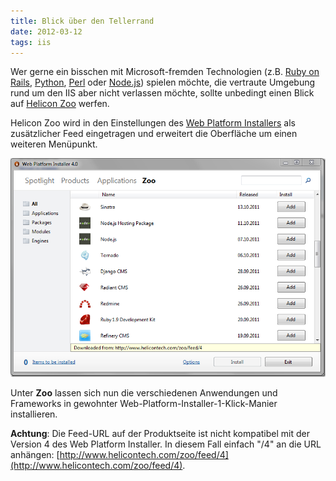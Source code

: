 ```yaml
---
title: Blick über den Tellerrand
date: 2012-03-12
tags: iis
---
```

Wer gerne ein bisschen mit Microsoft-fremden Technologien (z.B. [Ruby on Rails](http://rubyonrails.org/), [Python](http://www.python.org/), [Perl](http://www.perl.org/) oder [Node.js](http://nodejs.org/)) spielen möchte, die vertraute Umgebung rund um den IIS aber nicht verlassen möchte, sollte unbedingt einen Blick auf [Helicon Zoo](http://www.helicontech.com/zoo/) werfen.

Helicon Zoo wird in den Einstellungen des [Web Platform Installers](http://www.microsoft.com/web/platform/) als zusätzlicher Feed eingetragen und erweitert die Oberfläche um einen weiteren Menüpunkt.

![Helicon Zoo](/images/helicon_zoo.png)

Unter **Zoo** lassen sich nun die verschiedenen Anwendungen und Frameworks in gewohnter Web-Platform-Installer-1-Klick-Manier installieren.

**Achtung**: Die Feed-URL auf der Produktseite ist nicht kompatibel mit der Version 4 des Web Platform Installer. In diesem Fall einfach "/4" an die URL anhängen: [http://www.helicontech.com/zoo/feed/4](http://www.helicontech.com/zoo/feed/4).
